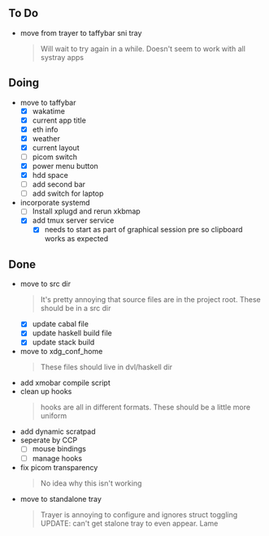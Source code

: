 ## To Do

- move from trayer to taffybar sni tray
  > Will wait to try again in a while. Doesn't seem to work with all systray apps

## Doing

- move to taffybar
  * [x] wakatime
  * [x] current app title
  * [x] eth info
  * [x] weather
  * [x] current layout
  * [ ] picom switch
  * [x] power menu button
  * [x] hdd space
  * [ ] add second bar
  * [ ] add switch for laptop
- incorporate systemd
  * [ ] Install xplugd and rerun xkbmap
  * [x] add tmux server service
    * [x] needs to start as part of graphical session pre so clipboard works as
        expected

## Done

- move to src dir
  > It's pretty annoying that source files are in the project root. These should be in a src dir
  * [x] update cabal file
  * [x] update haskell build file
  * [x] update stack build
- move to xdg_conf_home
  > These files should live in dvl/haskell dir
- add xmobar compile script
- clean up hooks
  > hooks are all in different formats. These should be a little more uniform
- add dynamic scratpad
- seperate by CCP
  * [ ] mouse bindings
  * [ ] manage hooks
- fix picom transparency
  > No idea why this isn't working
- move to standalone tray
  > Trayer is annoying to configure and ignores struct toggling
  > UPDATE: can't get stalone tray to even appear. Lame

